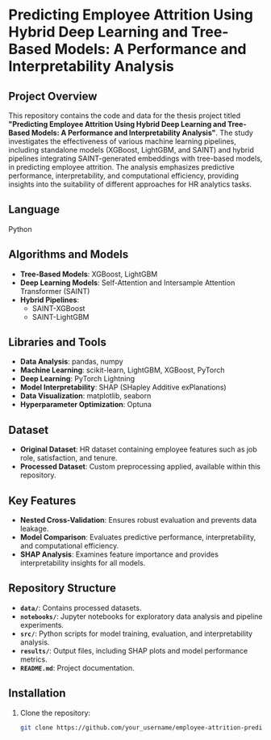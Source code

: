 # Predicting Employee Attrition Using Hybrid Deep Learning and Tree-Based Models: A Performance and Interpretability Analysis

## Project Overview
This repository contains the code and data for the thesis project titled **"Predicting Employee Attrition Using Hybrid Deep Learning and Tree-Based Models: A Performance and Interpretability Analysis"**. The study investigates the effectiveness of various machine learning pipelines, including standalone models (XGBoost, LightGBM, and SAINT) and hybrid pipelines integrating SAINT-generated embeddings with tree-based models, in predicting employee attrition. The analysis emphasizes predictive performance, interpretability, and computational efficiency, providing insights into the suitability of different approaches for HR analytics tasks.

## Language
Python

## Algorithms and Models
- **Tree-Based Models**: XGBoost, LightGBM
- **Deep Learning Models**: Self-Attention and Intersample Attention Transformer (SAINT)
- **Hybrid Pipelines**:
  - SAINT-XGBoost
  - SAINT-LightGBM

## Libraries and Tools
- **Data Analysis**: pandas, numpy
- **Machine Learning**: scikit-learn, LightGBM, XGBoost, PyTorch
- **Deep Learning**: PyTorch Lightning
- **Model Interpretability**: SHAP (SHapley Additive exPlanations)
- **Data Visualization**: matplotlib, seaborn
- **Hyperparameter Optimization**: Optuna

## Dataset
- **Original Dataset**: HR dataset containing employee features such as job role, satisfaction, and tenure.
- **Processed Dataset**: Custom preprocessing applied, available within this repository.

## Key Features
- **Nested Cross-Validation**: Ensures robust evaluation and prevents data leakage.
- **Model Comparison**: Evaluates predictive performance, interpretability, and computational efficiency.
- **SHAP Analysis**: Examines feature importance and provides interpretability insights for all models.

## Repository Structure
- **`data/`**: Contains processed datasets.
- **`notebooks/`**: Jupyter notebooks for exploratory data analysis and pipeline experiments.
- **`src/`**: Python scripts for model training, evaluation, and interpretability analysis.
- **`results/`**: Output files, including SHAP plots and model performance metrics.
- **`README.md`**: Project documentation.

## Installation
1. Clone the repository:
   ```bash
   git clone https://github.com/your_username/employee-attrition-prediction.git
